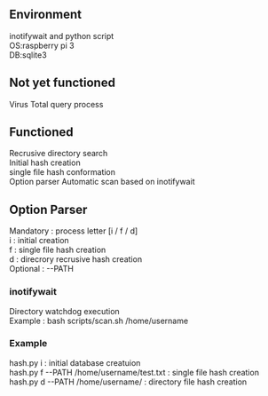 ## Environment
inotifywait and python script  
OS:raspberry pi 3  
DB:sqlite3  

## Not yet functioned
Virus Total query process  



## Functioned
Recrusive directory search  
Initial hash creation  
single file hash conformation  
Option parser
Automatic scan based on inotifywait  

## Option Parser
Mandatory : process letter [i / f / d]  
i : initial creation  
f : single file hash creation  
d : direcrory recrusive hash creation  
Optional : --PATH  

### inotifywait
Directory watchdog execution  
Example : bash scripts/scan.sh /home/username  


### Example
hash.py i                                 : initial database creatuion  
hash.py f --PATH /home/username/test.txt  : single file hash creation  
hash.py d --PATH /home/username/          : directory file hash creation  



